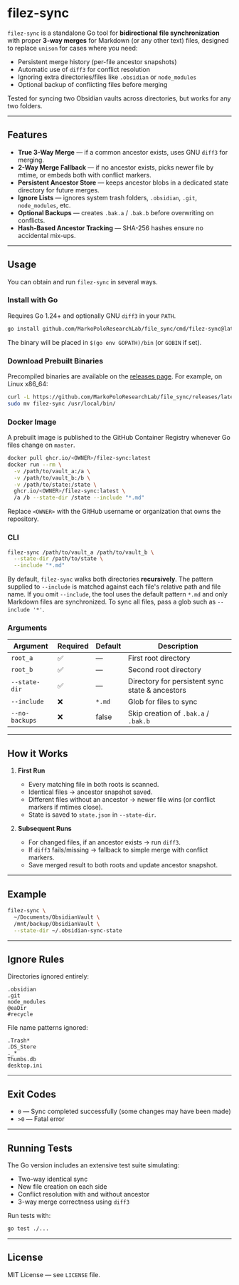 # filez-sync

`filez-sync` is a standalone Go tool for **bidirectional file synchronization** with proper **3-way merges** for Markdown (or any other text) files, designed to replace `unison` for cases where you need:

* Persistent merge history (per-file ancestor snapshots)
* Automatic use of `diff3` for conflict resolution
* Ignoring extra directories/files like `.obsidian` or `node_modules`
* Optional backup of conflicting files before merging

Tested for syncing two Obsidian vaults across directories, but works for any two folders.

---

## Features

- **True 3-Way Merge** — if a common ancestor exists, uses GNU `diff3` for merging.
- **2-Way Merge Fallback** — if no ancestor exists, picks newer file by mtime, or embeds both with conflict markers.
- **Persistent Ancestor Store** — keeps ancestor blobs in a dedicated state directory for future merges.
- **Ignore Lists** — ignores system trash folders, `.obsidian`, `.git`, `node_modules`, etc.
- **Optional Backups** — creates `.bak.a` / `.bak.b` before overwriting on conflicts.
- **Hash-Based Ancestor Tracking** — SHA-256 hashes ensure no accidental mix-ups.

---

## Usage

You can obtain and run `filez-sync` in several ways.

### Install with Go

Requires Go 1.24+ and optionally GNU `diff3` in your `PATH`.

```bash
go install github.com/MarkoPoloResearchLab/file_sync/cmd/filez-sync@latest
```

The binary will be placed in `$(go env GOPATH)/bin` (or `GOBIN` if set).

### Download Prebuilt Binaries

Precompiled binaries are available on the [releases page](https://github.com/MarkoPoloResearchLab/file_sync/releases).
For example, on Linux x86_64:

```bash
curl -L https://github.com/MarkoPoloResearchLab/file_sync/releases/latest/download/filez-sync_Linux_x86_64.tar.gz | tar -xz
sudo mv filez-sync /usr/local/bin/
```

### Docker Image

A prebuilt image is published to the GitHub Container Registry whenever Go files change on `master`.

```bash
docker pull ghcr.io/<OWNER>/filez-sync:latest
docker run --rm \
  -v /path/to/vault_a:/a \
  -v /path/to/vault_b:/b \
  -v /path/to/state:/state \
  ghcr.io/<OWNER>/filez-sync:latest \
  /a /b --state-dir /state --include "*.md"
```

Replace `<OWNER>` with the GitHub username or organization that owns the repository.

### CLI

```bash
filez-sync /path/to/vault_a /path/to/vault_b \
  --state-dir /path/to/state \
  --include "*.md"
```

By default, `filez-sync` walks both directories **recursively**. The pattern
supplied to `--include` is matched against each file's relative path and file
name. If you omit `--include`, the tool uses the default pattern `*.md` and only
Markdown files are synchronized. To sync all files, pass a glob such as
`--include '*'`.

### Arguments

| Argument       | Required | Default | Description                                     |
| -------------- | -------- | ------- | ----------------------------------------------- |
| `root_a`       | ✅        | —       | First root directory                            |
| `root_b`       | ✅        | —       | Second root directory                           |
| `--state-dir`  | ✅        | —       | Directory for persistent sync state & ancestors |
| `--include`    | ❌        | `*.md`  | Glob for files to sync                          |
| `--no-backups` | ❌        | false   | Skip creation of `.bak.a` / `.bak.b`            |

---

## How it Works

1. **First Run**

   * Every matching file in both roots is scanned.
   * Identical files → ancestor snapshot saved.
   * Different files without an ancestor → newer file wins (or conflict markers if mtimes close).
   * State is saved to `state.json` in `--state-dir`.

2. **Subsequent Runs**

   * For changed files, if an ancestor exists → run `diff3`.
   * If `diff3` fails/missing → fallback to simple merge with conflict markers.
   * Save merged result to both roots and update ancestor snapshot.

---

## Example

```bash
filez-sync \
  ~/Documents/ObsidianVault \
  /mnt/backup/ObsidianVault \
  --state-dir ~/.obsidian-sync-state
```

---

## Ignore Rules

Directories ignored entirely:

```
.obsidian
.git
node_modules
@eaDir
#recycle
```

File name patterns ignored:

```
.Trash*
.DS_Store
._*
Thumbs.db
desktop.ini
```

---

## Exit Codes

* `0` — Sync completed successfully (some changes may have been made)
* `>0` — Fatal error

---

## Running Tests

The Go version includes an extensive test suite simulating:

* Two-way identical sync
* New file creation on each side
* Conflict resolution with and without ancestor
* 3-way merge correctness using `diff3`

Run tests with:

```bash
go test ./...
```

---

## License

MIT License — see `LICENSE` file.

